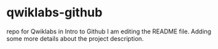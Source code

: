 # qwiklabs-github
repo for Qwiklabs in Intro to Github
I am editing the README file. Adding some more details about the project description.
